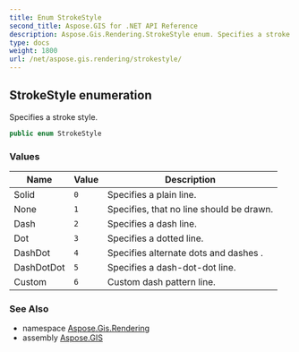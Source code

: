 ```yaml
---
title: Enum StrokeStyle
second_title: Aspose.GIS for .NET API Reference
description: Aspose.Gis.Rendering.StrokeStyle enum. Specifies a stroke style.
type: docs
weight: 1800
url: /net/aspose.gis.rendering/strokestyle/
---
```

## StrokeStyle enumeration

Specifies a stroke style.

```csharp
public enum StrokeStyle
```

### Values

| Name | Value | Description |
| --- | --- | --- |
| Solid | `0` | Specifies a plain line. |
| None | `1` | Specifies, that no line should be drawn. |
| Dash | `2` | Specifies a dash line. |
| Dot | `3` | Specifies a dotted line. |
| DashDot | `4` | Specifies alternate dots and dashes . |
| DashDotDot | `5` | Specifies a dash-dot-dot line. |
| Custom | `6` | Custom dash pattern line. |

### See Also

* namespace [Aspose.Gis.Rendering](../../aspose.gis.rendering/)
* assembly [Aspose.GIS](../../)


